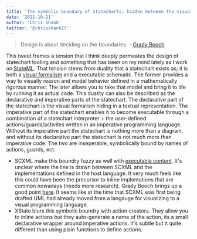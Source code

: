 ```yaml
---
title: 'The symbolic boundary of statecharts; hidden between the visual formalism and executable schematic'
date: '2021-10-21'
author: 'Chris Shank'
twitter: '@chrisshank23'
---
```


> Design is about deciding on the boundaries. – [Grady Booch](https://twitter.com/Grady_Booch/status/1444754474426191873)

This tweet frames a tension that I think deeply permeates the design of statechart tooling and something that has been on my mind lately as I work on [StateML](https://twitter.com/StateML_org). That tension stems from duality that a statechart exists as; it is both a [visual formalism](https://link.springer.com/referenceworkentry/10.1007%2F978-0-387-39940-9_444) and a executable schematic. The former provides a way to visually reason and model behavior defined in a mathematically rigorous manner. The later allows you to take that model and bring it to life by running it as actual code. This duality can also be described as the declarative and imperative parts of the statechart. The declarative part of the statechart is the visual formalism hiding in a textual representation. The imperative part of the statechart enables it to become executable through a combination of a statechart interpreter + the user-defined actions/guards/activites written in an imperative programming language. Without its imperative part the statechart is nothing more than a diagram, and without its declarative part the statechart is not much more than imperative code. The two are inseperable, symbolically bound by names of actions, guards, ect.

- SCXML make this boundry fuzzy as well with [executable content](https://www.w3.org/TR/scxml/#profile-dependentexecutablecontent). It's unclear where the line is drawn between SCXML and the implementations defined in the host language. It very much feels like this could have been the precursor to inline implentations that are common nowadays (needs more research). Grady Booch brings up a good point [here](https://twitter.com/Grady_Booch/status/1388930413280727042?s=20). It seems like at the time that SCXML was first being drafted UML had already moved from a langauge for visualizing to a visual programming language.
- XState blurs this symbolic boundry with action creators. They allow you to inline actions but they auto-generate a name of the action, its a small declarative wrapper around imperative actions. It's subtle but it quite different than using plain functions to define actions.
